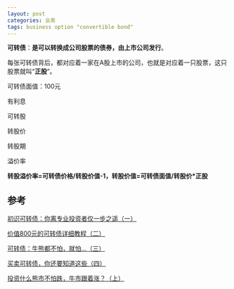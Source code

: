 ```yaml
---
layout: post
categories: 业务
tags: business option "convertible bond"
---
```




**可转债**：**是可以转换成公司股票的债券，由上市公司发行**。

每张可转债背后，都对应着一家在A股上市的公司，也就是对应着一只股票，这只股票就叫“**正股**”。

可转债面值：100元

有利息

可转股

转股价

转股期

溢价率

**转股溢价率=可转债价格/转股价值-1，转股价值=可转债面值/转股价\*正股**



## 参考

[初识可转债：你离专业投资者仅一步之遥（一）](https://mp.weixin.qq.com/s/FoHJ2vpVH3ys7YmrT8QOYA)

[价值800元的可转债详细教程（二）](https://mp.weixin.qq.com/s/urbBb84czKI3YEp3J6RkaA)

[可转债：牛熊都不怕，就怕...（三）](https://mp.weixin.qq.com/s/r7TRV1IguxwOD64FlWzqLA)

[买卖可转债，你还要知道这些（四）](https://mp.weixin.qq.com/s/WJlpdy9ZNlnLbUn8ER2BAA)

[投资什么熊市不怕跌，牛市跟着涨？（上）](https://mp.weixin.qq.com/s/E4byX9HhFsA2whEtBARdIg)